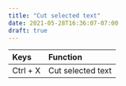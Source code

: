 ```yaml
---
title: "Cut selected text"
date: 2021-05-28T16:36:07-07:00
draft: true
---
```


| Keys                       | Function                                               |
|:---------------------------|:-------------------------------------------------------| 
| Ctrl + X                   | Cut selected text                                      |